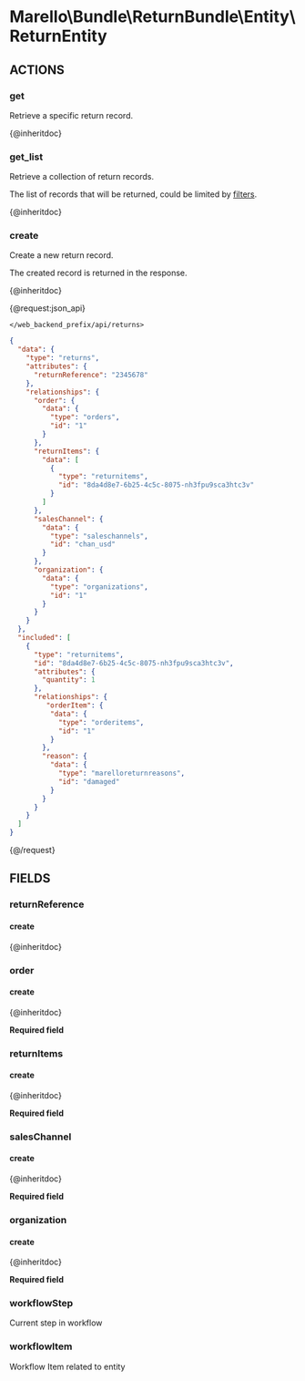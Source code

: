 # Marello\Bundle\ReturnBundle\Entity\ReturnEntity

## ACTIONS

### get

Retrieve a specific return record.

{@inheritdoc}

### get_list

Retrieve a collection of return records.

The list of records that will be returned, could be limited by <a href="https://www.oroinc.com/doc/orocommerce/current/dev-guide/integration#filters">filters</a>.

{@inheritdoc}

### create

Create a new return record.

The created record is returned in the response.

{@inheritdoc}

{@request:json_api}

`</web_backend_prefix/api/returns>`

```JSON
{
  "data": {
    "type": "returns",
    "attributes": {
      "returnReference": "2345678"
    },
    "relationships": {
      "order": {
        "data": {
          "type": "orders",
          "id": "1"
        }
      },
      "returnItems": {
        "data": [
          {
            "type": "returnitems",
            "id": "8da4d8e7-6b25-4c5c-8075-nh3fpu9sca3htc3v"
          }
        ]
      },
      "salesChannel": {
        "data": {
          "type": "saleschannels",
          "id": "chan_usd"
        }
      },
      "organization": {
        "data": {
          "type": "organizations",
          "id": "1"
        }
      }
    }
  },
  "included": [
    {
      "type": "returnitems",
      "id": "8da4d8e7-6b25-4c5c-8075-nh3fpu9sca3htc3v",
      "attributes": {
        "quantity": 1
      },
      "relationships": {
         "orderItem": {
          "data": {
            "type": "orderitems",
            "id": "1"
          }
        },
        "reason": {
          "data": {
            "type": "marelloreturnreasons",
            "id": "damaged"
          }
        }
      }
    }
  ]
}
```
{@/request}

## FIELDS

### returnReference

#### create

{@inheritdoc}

### order

#### create

{@inheritdoc}

**Required field**

### returnItems

#### create

{@inheritdoc}

**Required field**

### salesChannel

#### create

{@inheritdoc}

**Required field**

### organization

#### create

{@inheritdoc}

**Required field**

### workflowStep

Current step in workflow

### workflowItem

Workflow Item related to entity
